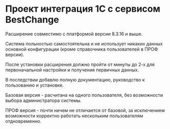 # Проект интеграция 1С с сервисом BestChange
Расширение совместимо с платформой версии 8.3.16 и выше.

Система польностью самостоятельна и не использует никаких данных основной конфигурации (кроме справочника пользователей в ПРОФ версии).

После установки расширения должно пройти от минуты до 2-х для первоначальной настройки и получения первичных данных.

В последствии добавлю полную документацию, руководство к пользованию и установке.

Базовая версия - расчитана на одного пользователя, без возможности выбора администратора системы.

ПРОФ версия - почти ничем не отличается от базовой, за исключением возможности корректно работать нескольким пользователям отдновременно.
